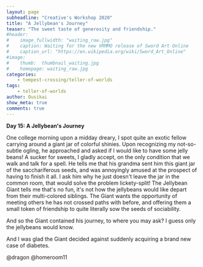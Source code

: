 ```yaml
---
layout: page
subheadline: "Creative's Workshop 2020"
title: "A Jellybean's Journey"
teaser: "The sweet taste of generosity and friendship."
#header:
#    image_fullwidth: "waiting_raw.jpg"
#    caption: Waiting for the new VRMMO release of Sword Art Online
#    caption_url: "https://en.wikipedia.org/wiki/Sword_Art_Online"
#image:
#    thumb:  thumbnail_waiting.jpg
#    homepage: waiting_raw.jpg
categories:
    - tempest-crossing/teller-of-worlds
tags:
    - teller-of-worlds
author: Ousikai
show_meta: true
comments: true
---
```

**Day 15: A Jellybean's Journey**

One college morning upon a midday dreary, I spot quite an exotic fellow carrying around a giant jar of colorful shinies. Upon recognizing my not-so-subtle ogling, he approached and asked if I would like to have some jelly beans! A sucker for sweets, I gladly accept, on the only condition that we walk and talk for a spell. He tells me that his grandma sent him this giant jar of the sacchariferous seeds, and was annoyingly amused at the prospect of having to finish it all. I ask him why he just doesn't leave the jar in the common room, that would solve the problem lickety-split! The Jellybean Giant tells me that's no fun, it's not how the jellybeans would like depart from their multi-colored siblings. The Giant wants the opportunity of meeting others he has not crossed paths with before, and offering them a small token of friendship to quite literally sow the seeds of sociability. 

And so the Giant contained his journey, to where you may ask? I guess only the jellybeans would know. 

And I was glad the Giant decided against suddenly acquiring a brand new case of diabetes. 

@dragon @homeroom11